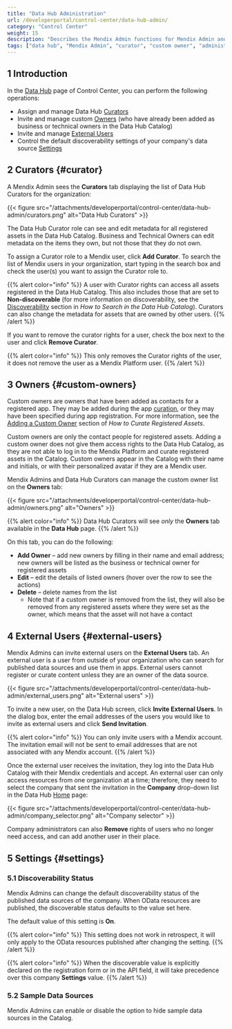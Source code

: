 ```yaml
---
title: "Data Hub Administration"
url: /developerportal/control-center/data-hub-admin/
category: "Control Center"
weight: 15
description: "Describes the Mendix Admin functions for Mendix Admin and curators."
tags: ["data hub", "Mendix Admin", "curator", "custom owner", "administration"]
---
```


## 1 Introduction

In the [Data Hub](/developerportal/control-center/#data-hub) page of Control Center, you can perform the following operations:

* Assign and manage Data Hub [Curators](#curator)
* Invite and manage custom [Owners](#custom-owners) (who have already been added as business or technical owners in the Data Hub Catalog)
* Invite and manage [External Users](#external-users)
* Control the default discoverability settings of your company's data source [Settings](#settings)

## 2 Curators {#curator}

A Mendix Admin sees the **Curators** tab displaying the list of Data Hub Curators for the organization:

{{< figure src="/attachments/developerportal/control-center/data-hub-admin/curators.png" alt="Data Hub Curators" >}}

The Data Hub Curator role can see and edit metadata for all registered assets in the Data Hub Catalog. Business and Technical Owners can edit metadata on the items they own, but not those that they do not own.

To assign a Curator role to a Mendix user, click **Add Curator**. To search the list of Mendix users in your organization, start typing in the search box and check the user(s) you want to assign the Curator role to.

{{% alert color="info" %}}
A user with Curator rights can access all assets registered in the Data Hub Catalog. This also includes those that are set to **Non-discoverable** (for more information on discoverability, see the [Discoverability](/data-hub/data-hub-catalog/search/#discoverability-metadata) section in *How to Search in the Data Hub Catalog*). Curators can also change the metadata for assets that are owned by other users.
{{% /alert %}}

If you want to remove the curator rights for a user, check the box next to the user and click **Remove Curator**.

{{% alert color="info" %}}
This only removes the Curator rights of the user, it does not remove the user as a Mendix Platform user.
{{% /alert %}}

## 3 Owners {#custom-owners}

Custom owners are owners that have been added as contacts for a registered app. They may be added during the app [curation](/data-hub/data-hub-catalog/curate/#custom-owner), or they may have been specified during app registration. For more information, see the [Adding a Custom Owner](/data-hub/data-hub-catalog/curate/#custom-owner) section of *How to Curate Registered Assets*.

Custom owners are only the contact people for registered assets. Adding a custom owner does not give them access rights to the Data Hub Catalog, as they are not able to log in to the Mendix Platform and curate registered assets in the Catalog. Custom owners appear in the Catalog with their name and initials, or with their personalized avatar if they are a Mendix user.

Mendix Admins and Data Hub Curators can manage the custom owner list on the **Owners** tab:

{{< figure src="/attachments/developerportal/control-center/data-hub-admin/owners.png" alt="Owners" >}}

{{% alert color="info" %}}
Data Hub Curators will see *only* the **Owners** tab available in the **Data Hub** page.
{{% /alert %}}

On this tab, you can do the following:

* **Add Owner** – add new owners by filling in their name and email address; new owners will be listed as the business or technical owner for registered assets
* **Edit** – edit the details of listed owners (hover over the row to see the actions)
* **Delete** – delete names from the list
    * Note that if a custom owner is removed from the list, they will also be removed from any registered assets where they were set as the owner, which means that the asset will not have a contact

## 4 External Users {#external-users}

Mendix Admins can invite external users on the **External Users** tab. An external user is a user from outside of your organization who can search for published data sources and use them in apps. External users cannot register or curate content unless they are an owner of the data source.

{{< figure src="/attachments/developerportal/control-center/data-hub-admin/external_users.png" alt="External users" >}}

To invite a new user, on the Data Hub screen, click **Invite External Users**. In the dialog box, enter the email addresses of the users you would like to invite as external users and click **Send Invitation**.

{{% alert color="info" %}}
You can only invite users with a Mendix account. The invitation email will not be sent to email addresses that are not associated with any Mendix account.
{{% /alert %}}

Once the external user receives the invitation, they log into the Data Hub Catalog with their Mendix credentials and accept. An external user can only access resources from one organization at a time; therefore, they need to select the company that sent the invitation in the **Company** drop-down list in the Data Hub [Home](/data-hub/data-hub-catalog/#data-hub-home) page:

{{< figure src="/attachments/developerportal/control-center/data-hub-admin/company_selector.png" alt="Company selector" >}}

Company administrators can also **Remove** rights of users who no longer need access, and can add another user in their place.

## 5 Settings {#settings}

### 5.1 Discoverability Status

Mendix Admins can change the default discoverability status of the published data sources of the company. When OData resources are published, the discoverable status defaults to the value set here. 

The default value of this setting is **On**.

{{% alert color="info" %}}
This setting does not work in retrospect, it will only apply to the  OData resources published after changing the setting.
{{% /alert %}}

{{% alert color="info" %}}
When the discoverable value is explicitly declared on the registration form or in the API field, it will take precedence over this company **Settings** value.
{{% /alert %}}

### 5.2 Sample Data Sources

Mendix Admins can enable or disable the option to hide sample data sources in the Catalog.
